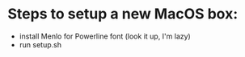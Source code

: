 # Steps to setup a new MacOS box:
- install Menlo for Powerline font (look it up, I'm lazy)
- run setup.sh